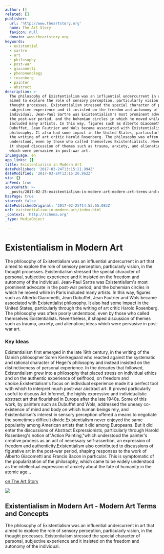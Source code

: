 ```yaml
---
author: []
related: []
publisher:
  url: 'http://www.theartstory.org'
  name: The Art Story
  favicon: null
  domain: www.theartstory.org
keywords:
  - existential
  - sartre
  - art
  - philosophy
  - post-war
  - giacometti
  - phenomenology
  - rosenberg
  - painter
  - abstract
description: >-
  The philosophy of Existentialism was an influential undercurrent in art that
  aimed to explore the role of sensory perception, particularly vision, in the
  thought processes. Existentialism stressed the special character of personal,
  subjective experience and it insisted on the freedom and autonomy of the
  individual. Jean-Paul Sartre was Existentialism's most prominent advocate in
  the post-war period, and the bohemian circles in which he moved while in Paris
  included many artists. In this way, figures such as Alberto Giacometti, Jean
  Dubuffet, Jean Fautrier and Wols became associated with Existentialist
  philosophy. It also had some impact in the United States, particularly through
  the writing of art critic Harold Rosenberg. The philosophy was often poorly
  understood, even by those who called themselves Existentialists. Nevertheless,
  it shaped discussion of themes such as trauma, anxiety, and alienation; ideas
  which were pervasive in post-war art.
inLanguage: en
app_links: []
title: Existentialism in Modern Art
datePublished: '2017-03-24T13:15:21.994Z'
dateModified: '2017-03-24T13:15:20.862Z'
via: {}
inFeed: true
sourcePath: >-
  _posts/2017-02-25-existentialism-in-modern-art-modern-art-terms-and-concepts.md
hasPage: true
starred: false
datePublishedOriginal: '2017-02-25T14:53:55.083Z'
url: existentialism-in-modern-art/index.html
_context: 'http://schema.org'
_type: MediaObject

---
```

# Existentialism in Modern Art

The philosophy of Existentialism was an influential undercurrent in art that aimed to explore the role of sensory perception, particularly vision, in the thought processes. Existentialism stressed the special character of personal, subjective experience and it insisted on the freedom and autonomy of the individual. Jean-Paul Sartre was Existentialism's most prominent advocate in the post-war period, and the bohemian circles in which he moved while in Paris included many artists. In this way, figures such as Alberto Giacometti, Jean Dubuffet, Jean Fautrier and Wols became associated with Existentialist philosophy. It also had some impact in the United States, particularly through the writing of art critic Harold Rosenberg. The philosophy was often poorly understood, even by those who called themselves Existentialists. Nevertheless, it shaped discussion of themes such as trauma, anxiety, and alienation; ideas which were pervasive in post-war art.

### Key Ideas

Existentialism first emerged in the late 19th century, in the writing of the Danish philosopher Soren Kierkegaard who reacted against the systematic and rational character of Hegel's philosophy and instead insisted on the distinctiveness of personal experience. In the decades that followed, Existentialism grew into a philosophy that placed stress on individual ethics and on the authentic experience of selfhood, on freedom and choice.Existentialism's focus on individual experience made it a perfect tool with which to interpret much post-war abstract art. It proved particularly useful to discuss Art Informel, the highly expressive and individualistic abstract art that flourished in Europe after the late 1940s. Some of this work, by painters such as Dubuffet and Wols, addressed the uneasy co-existence of mind and body on which human beings rely, and Existentialism's interest in sensory perception offered a means to negotiate the sometimes difficult divide.Existentialism never enjoyed the same popularity among American artists that it did among Europeans. But it did enter the discussions of Abstract Expressionists, particularly through Harold Rosenberg's notion of"Action Painting,"which understood the painter's creative process as an act of necessary self-assertion, an expression of freedom and authenticity.Existentialism also contributed to discussions of figurative art in the post-war period, shaping responses to the work of Alberto Giacometti and Francis Bacon in particular. This is symptomatic of the popularization of the philosophy, which came to be widely understood as the intellectual expression of anxiety about the fate of humanity in the atomic age...

[on The Art Story][0]

<article style=""><img src="https://s3-us-west-2.amazonaws.com/the-grid-img/p/a837e5e2ce75bf9efabb6eef8573389f77aa23fb.jpg" /><h1>Existentialism in Modern Art - Modern Art Terms and Concepts</h1><p>The philosophy of Existentialism was an influential undercurrent in art that aimed to explore the role of sensory perception, particularly vision, in the thought processes. Existentialism stressed the special character of personal, subjective experience and it insisted on the freedom and autonomy of the individual.</p></article>



[0]: http://www.theartstory.org/definition-existentialism.htm